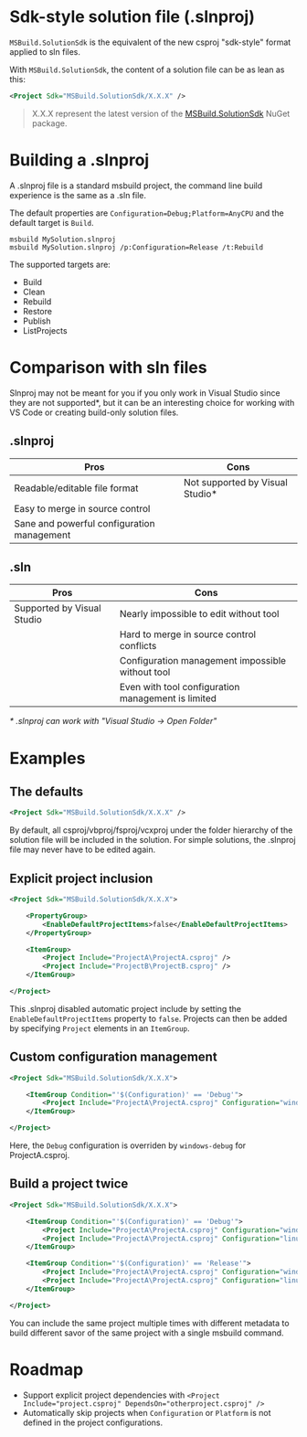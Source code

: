 # Sdk-style solution file (.slnproj)

`MSBuild.SolutionSdk` is the equivalent of the new csproj "sdk-style" format applied to sln files.

With `MSBuild.SolutionSdk`, the content of a solution file can be as lean as this:
```xml
<Project Sdk="MSBuild.SolutionSdk/X.X.X" />
```

>X.X.X represent the latest version of the [MSBuild.SolutionSdk](https://www.nuget.org/packages/MSBuild.SolutionSdk/) NuGet package.

# Building a .slnproj
A .slnproj file is a standard msbuild project, the command line build experience is the same as a .sln file.

The default properties are `Configuration=Debug;Platform=AnyCPU` and the default target is `Build`.

```shell
msbuild MySolution.slnproj
msbuild MySolution.slnproj /p:Configuration=Release /t:Rebuild
```

The supported targets are:
- Build
- Clean
- Rebuild
- Restore
- Publish
- ListProjects

# Comparison with sln files
Slnproj may not be meant for you if you only work in Visual Studio since they are not supported*, but it can be an interesting choice for working with VS Code or creating build-only solution files.
## .slnproj
Pros | Cons
---- | ----
Readable/editable file format | Not supported by Visual Studio*
Easy to merge in source control | 
Sane and powerful configuration management | 

## .sln
Pros | Cons
---- | ----
Supported by Visual Studio | Nearly impossible to edit without tool
&#xfeff; | Hard to merge in source control conflicts
&#xfeff; | Configuration management impossible without tool
&#xfeff; | Even with tool configuration management is limited

*\* .slnproj can work with "Visual Studio -> Open Folder"*

# Examples
## The defaults

```xml
<Project Sdk="MSBuild.SolutionSdk/X.X.X" />
```

By default, all csproj/vbproj/fsproj/vcxproj under the folder hierarchy of the solution file will be included in the solution. For simple solutions, the .slnproj file may never have to be edited again.

## Explicit project inclusion

```xml
<Project Sdk="MSBuild.SolutionSdk/X.X.X">

    <PropertyGroup>
        <EnableDefaultProjectItems>false</EnableDefaultProjectItems>
    </PropertyGroup>

    <ItemGroup>
        <Project Include="ProjectA\ProjectA.csproj" />
        <Project Include="ProjectB\ProjectB.csproj" />
    </ItemGroup>

</Project>
```

This .slnproj disabled automatic project include by setting the `EnableDefaultProjectItems` property to `false`. Projects can then be added by specifying `Project` elements in an `ItemGroup`.

## Custom configuration management
```xml
<Project Sdk="MSBuild.SolutionSdk/X.X.X">

    <ItemGroup Condition="'$(Configuration)' == 'Debug'">
        <Project Include="ProjectA\ProjectA.csproj" Configuration="windows-debug" />
    </ItemGroup>

</Project>
```

Here, the `Debug` configuration is overriden by `windows-debug` for ProjectA.csproj.

## Build a project twice
```xml
<Project Sdk="MSBuild.SolutionSdk/X.X.X">

    <ItemGroup Condition="'$(Configuration)' == 'Debug'">
        <Project Include="ProjectA\ProjectA.csproj" Configuration="windows-debug" />
        <Project Include="ProjectA\ProjectA.csproj" Configuration="linux-debug" />
    </ItemGroup>

    <ItemGroup Condition="'$(Configuration)' == 'Release'">
        <Project Include="ProjectA\ProjectA.csproj" Configuration="windows-release" />
        <Project Include="ProjectA\ProjectA.csproj" Configuration="linux-release" />
    </ItemGroup>

</Project>
```

You can include the same project multiple times with different metadata to build different savor of the same project with a single msbuild command.


# Roadmap
- Support explicit project dependencies with `<Project Include="project.csproj" DependsOn="otherproject.csproj" />`
- Automatically skip projects when `Configuration` or `Platform` is not defined in the project configurations.
